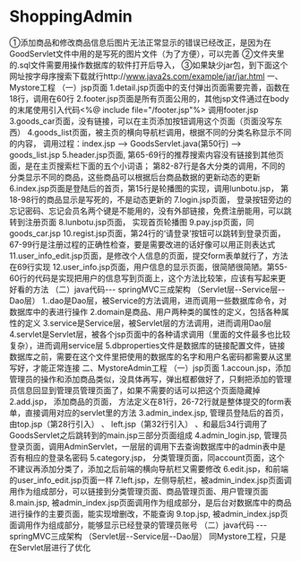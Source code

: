 # ShoppingAdmin
①添加商品和修改商品信息后图片无法正常显示的错误已经改正，是因为在GoodServlet文件中用的是写死的图片文件（为了方便），可以完善
②文件夹里的.sql文件需要用操作数据库的软件打开后导入，
③如果缺少jar包，到下面这个网址按字母序搜索下载就行http://www.java2s.com/example/jar/jar.html
一、Mystore工程
（一）jsp页面
1.detail.jsp页面中的支付弹出页面需要完善，函数在18行，调用在60行
2.footer.jsp页面是所有页面公用的，其他jsp文件通过在body的末尾使用引入代码<%@ include file="/footer.jsp"%>  调用footer.jsp
3.goods_car页面，没有链接，可以在主页添加按钮调用这个页面（页面没写东西）
4.goods_list页面，被主页的横向导航栏调用，根据不同的分类名称显示不同的内容，
调用过程：index.jsp --> GoodsServlet.java(第50行) --> goods_list.jsp
5.header.jsp页面, 第65-69行的推荐搜索内容没有链接到其他页面，是在主页搜索栏下面的五个小词语；
   第82-87行是各大分类的调用，不同的分类显示不同的商品，这些商品可以根据后台商品数据的更新动态的更新
6.index.jsp页面是登陆后的首页，第15行是轮播图的实现，调用lunbotu.jsp， 第18-98行的商品显示是写死的，不是动态更新的
7.login.jsp页面， 登录按钮旁边的忘记密码、忘记会员名两个键是不能用的，没有外部链接，免费注册能用，可以跳转到注册页面
8.lunbotu.jsp页面， 实现首页轮播图
9.pay.jsp页面，同goods_car.jsp
10.regist.jsp页面，第24行的‘请登录’按钮可以跳转到登录页面，67-99行是注册过程的正确性检查，要是需要改进的话好像可以用正则表达式
11.user_info_edit.jsp页面，是修改个人信息的页面，提交form表单就行了，方法在69行实现
12.user_info.jsp页面，用户信息的显示页面，很简陋很简陋。第55-60行的代码是实现把用户的信息写到页面上，这个方法比较笨，应该有写起来更好看的方法
（二）java代码--- springMVC三成架构 （Servlet层--Service层--Dao层）
1..dao是Dao层，被Service的方法调用，进而调用一些数据库命令，对数据库中的表进行操作
2.domain是商品、用户两种类的属性的定义，包括各种属性的定义
3.service是Service层，被Servlet层的方法调用，进而调用Dao层
4.servlet是Servlet层，被各个jsp页面中的各种请求调用（里面的文件最多也比较复杂），进而调用service层
5.dbproperties文件是数据库的链接配置文件，链接数据库之前，需要在这个文件里把使用的数据库的名字和用户名密码都需要从这里写好，才能正常连接
二、MystoreAdmin工程
（一）jsp页面
1.accoun.jsp，添加管理员的操作和添加商品类似，没具体再写，弹出框都做好了，只剩把添加的管理员信息回显到管理员管理页面了，如果不需要的话可以把这个页面隐藏掉
2.add.jsp， 添加商品的页面， 方法定义在81行，26-72行就是整体提交的form表单，直接调用对应的servlet里的方法
3.admin_index.jsp, 管理员登陆后的首页， 由top.jsp（第28行引入） 、 left.jsp（第32行引入） 、和最后34行调用了GoodsServlet之后跳转到的main.jsp三部分页面组成
4.admin_login.jsp, 管理员登录页面，调用AdminServlet，一层层的调用下去查询数据库中的admin表中是否有相应的登录名密码
5.category.jsp， 分类管理页面，同account页面，这个不建议再添加分类了，添加之后前端的横向导航栏又需要修改
6.edit.jsp，和前端的user_info_edit.jsp页面一样
7.left.jsp，左侧导航栏，被admin_index.jsp页面调用作为组成部分，可以链接到分类管理页面、商品管理页面、用户管理页面
8.main.jsp, 被admin_index.jsp页面调用作为组成部分，是后台对数据库中的商品进行操作的主要页面，能实现增删改，不能查询
9.top.jsp, 被admin_index.jsp页面调用作为组成部分，能够显示已经登录的管理员账号
（二）java代码 --- springMVC三成架构 （Servlet层--Service层--Dao层）
同Mystore工程，只是在Servlet层进行了优化